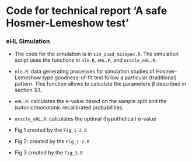 Code for technical report ‘A safe Hosmer-Lemeshow test’
================

### eHL Simulation

-   The code for the simulation is in `sim_quad_misspec.R`. The
    simulation script uses the functions in `nle.R`, `eHL.R`, and
    `oracle_eHL.R`.

-   `nle.R`: data generating processes for simulation studies of
    Hosmer-Lemeshow type goodness-of-fit test follow a particular
    (traditional) pattern. This function allows to calculate the
    parameters *β* described in section 3.1.

-   `eHL.R`: calculates the e-value based on the sample split and the
    isotonic/monotonic recalibrated probabilities.

-   `oracle_eHL.R`: calculates the optimal (hypothetical) e-value

-   Fig 1 created by the `Fig_1-2.R`

-   Fig 2: created by the `Fig_1-2.R`

-   Fig 3 created by the `Fig_3.R`
